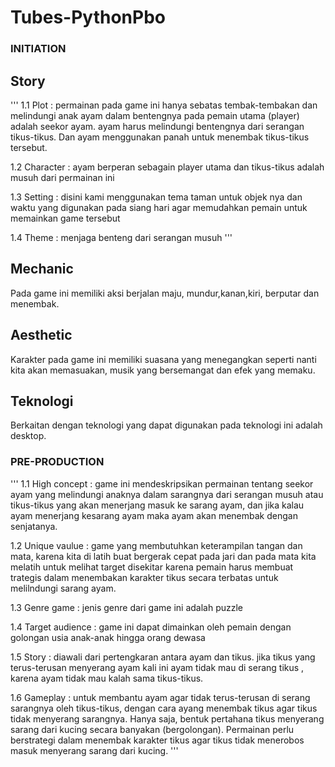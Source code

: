# Tubes-PythonPbo
### INITIATION ###
## Story ##
'''
1.1 Plot		: permainan pada game ini hanya sebatas tembak-tembakan dan melindungi anak ayam dalam bentengnya pada pemain utama (player) adalah seekor ayam. ayam harus melindungi bentengnya dari serangan tikus-tikus. Dan ayam menggunakan panah untuk menembak tikus-tikus tersebut.

1.2 Character	: ayam berperan sebagain player utama dan tikus-tikus adalah musuh dari permainan ini

1.3 Setting		: disini kami menggunakan tema taman untuk objek nya dan waktu yang digunakan pada siang hari agar memudahkan pemain untuk memainkan game tersebut

1.4 Theme		: menjaga benteng dari serangan musuh
'''

## Mechanic ##
Pada game ini memiliki aksi berjalan maju, mundur,kanan,kiri, berputar dan menembak.

## Aesthetic ##
Karakter pada game ini memiliki suasana yang menegangkan seperti nanti kita akan memasuakan, musik yang bersemangat dan efek yang memaku.

## Teknologi ##
Berkaitan dengan teknologi yang dapat digunakan pada teknologi ini adalah desktop.

### PRE-PRODUCTION ###
'''
1.1 High concept	 	: game ini mendeskripsikan permainan tentang seekor ayam yang melindungi anaknya dalam sarangnya dari serangan musuh atau tikus-tikus yang akan menerjang masuk ke sarang ayam, dan jika kalau ayam menerjang kesarang ayam maka ayam akan menembak dengan senjatanya.

1.2 Unique vaulue		: game yang membutuhkan keterampilan tangan dan mata, karena kita di latih buat bergerak cepat pada jari dan pada mata kita melatih untuk melihat target disekitar karena pemain harus membuat trategis dalam menembakan karakter tikus secara terbatas untuk melilndungi sarang ayam.

1.3 Genre game		: jenis genre dari game ini adalah puzzle

1.4 Target audience	: game ini dapat dimainkan oleh pemain dengan golongan usia anak-anak hingga orang dewasa

1.5 Story		    	: diawali dari pertengkaran antara ayam dan tikus. jika tikus yang terus-terusan menyerang ayam kali ini ayam tidak mau di serang tikus , karena ayam tidak mau kalah sama tikus-tikus.

1.6 Gameplay		: untuk membantu ayam agar tidak terus-terusan di serang sarangnya oleh tikus-tikus, dengan cara ayang menembak tikus agar tikus tidak menyerang sarangnya. Hanya saja, bentuk pertahana tikus menyerang sarang dari kucing secara banyakan (bergolongan). Permainan perlu berstrategi dalam menembak karakter tikus agar tikus tidak menerobos masuk menyerang sarang dari kucing.
'''
